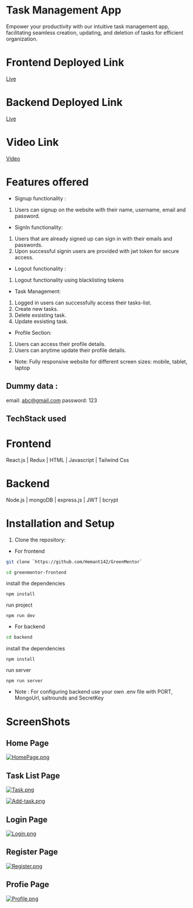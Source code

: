 # Task Management App

Empower your productivity with our intuitive task management app, facilitating seamless creation, updating, and deletion of tasks for efficient organization. 

# Frontend Deployed Link
 [Live](https://greenmentor-frontend-one.vercel.app/)

# Backend Deployed Link
 [Live](https://greenmentor-backend-ne67.onrender.com/)

 # Video Link
 [Video](https://drive.google.com/file/d/1m9s2DXBZnjkDcVT1xOOh1593vzX7fHdz/view?usp=sharing)

# Features offered
- Signup functionality :

 1. Users can signup on the website with their name, username, email and password.

- SignIn functionality:

 1. Users that are already signed up can sign in with their emails and passwords.
 2. Upon successful signin users are provided with jwt token for secure access.

- Logout functionality :

 1. Logout functionality using blacklisting tokens

- Task Management:

 1. Logged in users can successfully access their tasks-list.
 2. Create new tasks.
 3. Delete exsisting task.
 4. Update exsisting task.

- Profile Section:

 1. Users can access their profile details.
 2. Users can anytime update their profile details.

- Note:
 Fully responsive website for different screen sizes: mobile, tablet, laptop

## Dummy data :
  email: abc@gmail.com
  password: 123

## TechStack used

# Frontend

React.js | Redux | HTML | Javascript | Tailwind Css

# Backend

Node.js | mongoDB | express.js | JWT | bcrypt

# Installation and Setup
1. Clone the repository:
- For frontend
```bash
git clone `https://github.com/Hemant142/GreenMentor` 
```
```bash
cd greenmentor-frontend
```
install the dependencies
```
npm install
```
run project
```
npm run dev
```
- For backend
```bash
cd backend
```
install the dependencies
```
npm install
```
run server
```
npm run server
```
- Note : For configuring backend use your own .env file with PORT, MongoUrl, saltrounds and SecretKey

# ScreenShots

## Home Page

[![HomePage.png](https://i.postimg.cc/zBxnX2WY/HomePage.png)](https://postimg.cc/0MJ6VfcV)

## Task List Page

[![Task.png](https://i.postimg.cc/wxPmfmQ2/Task.png)](https://postimg.cc/QVQCVVPK)

[![Add-task.png](https://i.postimg.cc/KzWRH6Bj/Add-task.png)](https://postimg.cc/9RGm4NxH)

## Login Page

[![Login.png](https://i.postimg.cc/y8n9TrQg/Login.png)](https://postimg.cc/k26BJwdq)

## Register Page

[![Register.png](https://i.postimg.cc/1zntNWLZ/Register.png)](https://postimg.cc/qtr0PGJm)

## Profie Page

[![Profile.png](https://i.postimg.cc/BbMszDdg/Profile.png)](https://postimg.cc/jnwGwWqw)